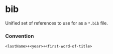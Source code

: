 # bib

Unified set of references to use for as a `*.bib` file.

### Convention

`<lastName>+<year>+<first-word-of-title>`
